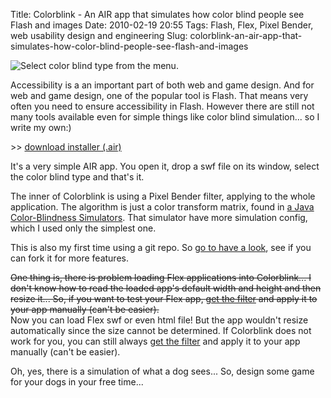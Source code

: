 Title: Colorblink - An AIR app that simulates how color blind people see Flash and images
Date: 2010-02-19 20:55
Tags: Flash, Flex, Pixel Bender, web usability design and engineering
Slug: colorblink-an-air-app-that-simulates-how-color-blind-people-see-flash-and-images

![Select color blind type from the menu.](http://blog.onthewings.net/wp-content/uploads/2010/02/colorblink-demo.png)

Accessibility is a an important part of both web and game design. And
for web and game design, one of the popular tool is Flash. That means
very often you need to ensure accessibility in Flash. However there are
still not many tools available even for simple things like color blind
simulation... so I write my own:)

\>\> [download installer (.air)][]

It's a very simple AIR app. You open it, drop a swf file on its window,
select the color blind type and that's it.

The inner of Colorblink is using a Pixel Bender filter, applying to the
whole application. The algorithm is just a color transform matrix, found
in [a Java Color-Blindness Simulators][]. That simulator have more
simulation config, which I used only the simplest one.

This is also my first time using a git repo. So [go to have a look][],
see if you can fork it for more features.

<del>One thing is, there is
problem loading Flex applications into Colorblink... I don't know how to
read the loaded app's default width and height and then resize it... So,
if you want to test your Flex app, [get the filter][] and apply it to
your app manually (can't be easier).</del>  
Now you can load Flex swf or even html file! But the app wouldn't
resize automatically since the size cannot be determined. If Colorblink
does not work for you, you can still always [get the filter][] and apply
it to your app manually (can't be easier).

Oh, yes, there is a simulation of what a dog sees... So, design some
game for your dogs in your free time...

  [download installer (.air)]: http://github.com/andyli/Colorblink/raw/master/Colorblink.air
  [a Java Color-Blindness Simulators]: http://homepage.mac.com/lpetrich/ColorBlindnessSim/ColorBlindnessSim.html
  [go to have a look]: http://github.com/andyli/Colorblink
  [get the filter]: http://github.com/andyli/Colorblink/tree/master/src/net/onthewings/filters/
